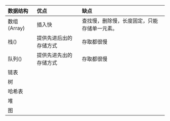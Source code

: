 | 数据结构 | 优点 | 缺点 |
| :--- | :--- | :--- |
| 数组\(Array\) | 插入快 | 查找慢，删除慢，长度固定，只能存储单一元素。 |
| 栈\(\) | 提供先进后出的存储方式 | 存取都很慢 |
| 队列\(\) | 提供先进先出的存储方式 | 存取都很慢 |
| 链表 |  |  |
| 树 |  |  |
| 哈希表 |  |  |
| 堆 |  |  |
| 图 |  |  |



